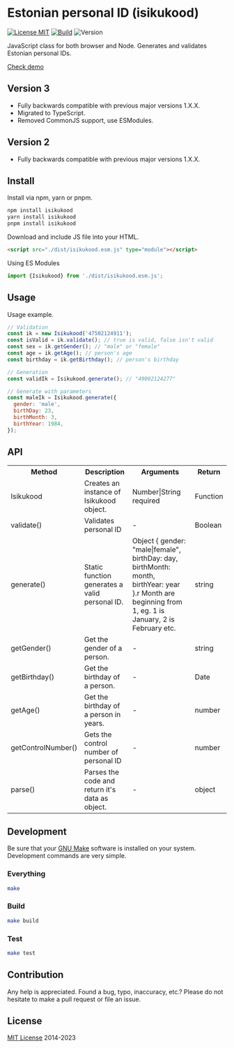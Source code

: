 # Estonian personal ID (isikukood)

[![License MIT](https://img.shields.io/npm/l/isikukood)](https://github.com/dknight/Isikukood-js/blob/main/LICENSE)
[![Build](https://github.com/dknight/Isikukood-js/actions/workflows/node.js.yml/badge.svg)](https://github.com/dknight/Isikukood-js/actions/workflows/node.js.yml)
![Version](https://img.shields.io/npm/v/isikukood)

JavaScript class for both browser and Node. Generates and validates Estonian personal IDs.

[Check demo](https://dknight.github.io/Isikukood-js)

## Version 3

- Fully backwards compatible with previous major versions 1.X.X.
- Migrated to TypeScript.
- Removed CommonJS support, use ESModules.

## Version 2

- Fully backwards compatible with previous major versions 1.X.X.

## Install

Install via npm, yarn or pnpm.

```sh
npm install isikukood
yarn install isikukood
pnpm install isikukood
```

Download and include JS file into your HTML.

```html
<script src="./dist/isikukood.esm.js" type="module"></script>
```

Using ES Modules

```js
import {Isikukood} from './dist/isikukood.esm.js';
```

## Usage

Usage example.

```javascript
// Validation
const ik = new Isikukood('47502124911');
const isValid = ik.validate(); // true is valid, false isn't valid
const sex = ik.getGender(); // "male" or "female"
const age = ik.getAge(); // person's age
const birthday = ik.getBirthday(); // person's birthday

// Generation
const validIk = Isikukood.generate(); // "49002124277"

// Generate with parameters
const maleIk = Isikukood.generate({
  gender: 'male',
  birthDay: 23,
  birthMonth: 3,
  birthYear: 1984,
});
```

## API

<table class="table1">
  <tr>
    <th>Method</th>
    <th>Description</th>
    <th>Arguments</th>
    <th>Return</th>
  </tr>
  <tr>
    <td>Isikukood</td>
    <td>Creates an instance of Isikukood object.</td>
    <td>Number|String required</td>
    <td>Function</td>
  </tr>
  <tr>
    <td>validate()</td>
    <td>Validates personal ID</td>
    <td>-</td>
    <td>Boolean</td>
  </tr>
  <tr>
    <td>generate()</td>
    <td>Static function generates a valid personal ID.</td>
    <td>Object { gender: "male|female", birthDay: day, birthMonth: month, birthYear: year }.r Month are beginning from 1, eg. 1 is January, 2 is February etc.</td>
    <td>string</td>
  </tr>
  <tr>
    <td>getGender()</td>
    <td>Get the gender of a person.</td>
    <td>-</td>
    <td>string</td>
  </tr>
  <tr>
    <td>getBirthday()</td>
    <td>Get the birthday of a person.</td>
    <td>-</td>
    <td>Date</td>
  </tr>
  <tr>
    <td>getAge()</td>
    <td>Get the birthday of a person in years.</td>
    <td>-</td>
    <td>number</td>
  </tr>
  <tr>
    <td>getControlNumber()</td>
    <td>Gets the control number of personal ID</td>
    <td>-</td>
    <td>number</td>
  </tr>
    <tr>
    <td>parse()</td>
    <td>Parses the code and return it's data as object.</td>
    <td>-</td>
    <td>object</td>
  </tr>
</table>

## Development

Be sure that your [GNU Make](https://www.gnu.org/software/make/) software is installed on your system. Development commands are very simple.

### Everything

```sh
make
```

### Build

```sh
make build
```

### Test

```sh
make test
```

## Contribution

Any help is appreciated. Found a bug, typo, inaccuracy, etc.? Please do not hesitate to make a pull request or file an issue.

## License

[MIT License](https://mit-license.org/) 2014-2023
